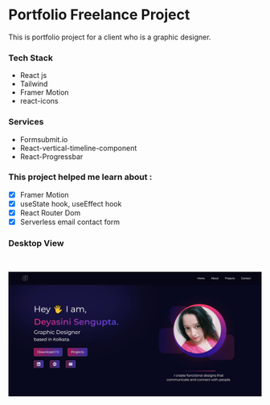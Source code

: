 # Portfolio Freelance Project
This is portfolio project for a client who is a graphic designer. 

### Tech Stack
- React js
- Tailwind
- Framer Motion
- react-icons

### Services
- Formsubmit.io
- React-vertical-timeline-component
- React-Progressbar

### This project helped me learn about :
- [x] Framer Motion
- [x] useState hook, useEffect hook
- [x] React Router Dom
- [x] Serverless email contact form

### Desktop View
<br>

![alt text](https://raw.githubusercontent.com/Ne0sky/Portfolio-Freelance-Project/main/src/img/Capture.JPG)
